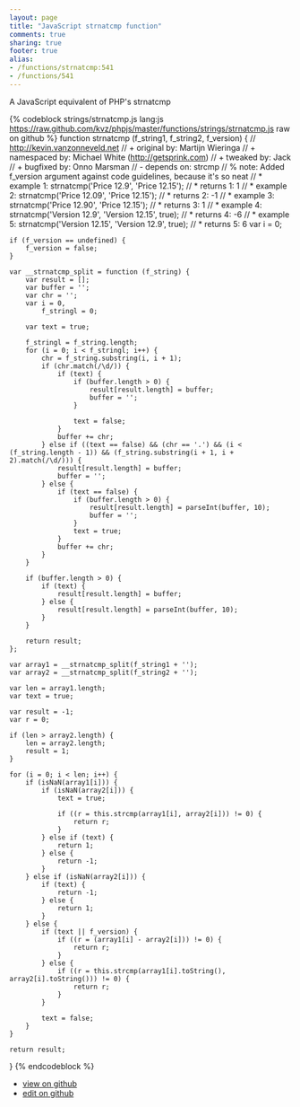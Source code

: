 ```yaml
---
layout: page
title: "JavaScript strnatcmp function"
comments: true
sharing: true
footer: true
alias:
- /functions/strnatcmp:541
- /functions/541
---
```

A JavaScript equivalent of PHP's strnatcmp

{% codeblock strings/strnatcmp.js lang:js https://raw.github.com/kvz/phpjs/master/functions/strings/strnatcmp.js raw on github %}
function strnatcmp (f_string1, f_string2, f_version) {
    // http://kevin.vanzonneveld.net
    // +   original by: Martijn Wieringa
    // + namespaced by: Michael White (http://getsprink.com)
    // +    tweaked by: Jack
    // +   bugfixed by: Onno Marsman
    // -    depends on: strcmp
    // %          note: Added f_version argument against code guidelines, because it's so neat
    // *     example 1: strnatcmp('Price 12.9', 'Price 12.15');
    // *     returns 1: 1
    // *     example 2: strnatcmp('Price 12.09', 'Price 12.15');
    // *     returns 2: -1
    // *     example 3: strnatcmp('Price 12.90', 'Price 12.15');
    // *     returns 3: 1
    // *     example 4: strnatcmp('Version 12.9', 'Version 12.15', true);
    // *     returns 4: -6
    // *     example 5: strnatcmp('Version 12.15', 'Version 12.9', true);
    // *     returns 5: 6
    var i = 0;

    if (f_version == undefined) {
        f_version = false;
    }

    var __strnatcmp_split = function (f_string) {
        var result = [];
        var buffer = '';
        var chr = '';
        var i = 0,
            f_stringl = 0;

        var text = true;

        f_stringl = f_string.length;
        for (i = 0; i < f_stringl; i++) {
            chr = f_string.substring(i, i + 1);
            if (chr.match(/\d/)) {
                if (text) {
                    if (buffer.length > 0) {
                        result[result.length] = buffer;
                        buffer = '';
                    }

                    text = false;
                }
                buffer += chr;
            } else if ((text == false) && (chr == '.') && (i < (f_string.length - 1)) && (f_string.substring(i + 1, i + 2).match(/\d/))) {
                result[result.length] = buffer;
                buffer = '';
            } else {
                if (text == false) {
                    if (buffer.length > 0) {
                        result[result.length] = parseInt(buffer, 10);
                        buffer = '';
                    }
                    text = true;
                }
                buffer += chr;
            }
        }

        if (buffer.length > 0) {
            if (text) {
                result[result.length] = buffer;
            } else {
                result[result.length] = parseInt(buffer, 10);
            }
        }

        return result;
    };

    var array1 = __strnatcmp_split(f_string1 + '');
    var array2 = __strnatcmp_split(f_string2 + '');

    var len = array1.length;
    var text = true;

    var result = -1;
    var r = 0;

    if (len > array2.length) {
        len = array2.length;
        result = 1;
    }

    for (i = 0; i < len; i++) {
        if (isNaN(array1[i])) {
            if (isNaN(array2[i])) {
                text = true;

                if ((r = this.strcmp(array1[i], array2[i])) != 0) {
                    return r;
                }
            } else if (text) {
                return 1;
            } else {
                return -1;
            }
        } else if (isNaN(array2[i])) {
            if (text) {
                return -1;
            } else {
                return 1;
            }
        } else {
            if (text || f_version) {
                if ((r = (array1[i] - array2[i])) != 0) {
                    return r;
                }
            } else {
                if ((r = this.strcmp(array1[i].toString(), array2[i].toString())) != 0) {
                    return r;
                }
            }

            text = false;
        }
    }

    return result;
}
{% endcodeblock %}

 - [view on github](https://github.com/kvz/phpjs/blob/master/functions/strings/strnatcmp.js)
 - [edit on github](https://github.com/kvz/phpjs/edit/master/functions/strings/strnatcmp.js)

